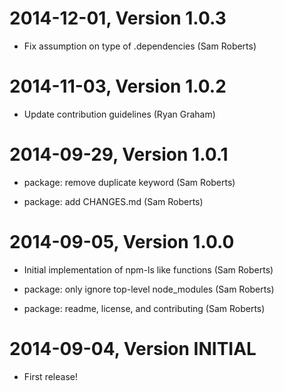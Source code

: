 2014-12-01, Version 1.0.3
=========================

 * Fix assumption on type of .dependencies (Sam Roberts)


2014-11-03, Version 1.0.2
=========================

 * Update contribution guidelines (Ryan Graham)


2014-09-29, Version 1.0.1
=========================

 * package: remove duplicate keyword (Sam Roberts)

 * package: add CHANGES.md (Sam Roberts)


2014-09-05, Version 1.0.0
=========================

 * Initial implementation of npm-ls like functions (Sam Roberts)

 * package: only ignore top-level node_modules (Sam Roberts)

 * package: readme, license, and contributing (Sam Roberts)


2014-09-04, Version INITIAL
===========================

 * First release!
